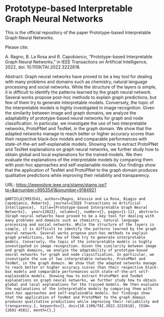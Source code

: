 # Prototype-based Interpretable Graph Neural Networks

This is the official repository of the paper Prototype-based Interpretable Graph Neural Networks.


Please cite:

A. Ragno, B. La Rosa and R. Capobianco, "Prototype-based Interpretable Graph Neural Networks," in IEEE Transactions on Artificial Intelligence, 2022, 
doi: 10.1109/TAI.2022.3222618.

Abstract: Graph neural networks have proved to be a key tool for dealing with many problems and domains such as chemistry, natural language processing and social networks. While the structure of the layers is simple, it is difficult to identify the patterns learned by the graph neural network. Several works propose post-hoc methods to explain graph predictions, but few of them try to generate interpretable models. Conversely, the topic of the interpretable models is highly investigated in image recognition. Given the similarity between image and graph domains, we analyze the adaptability of prototype-based neural networks for graph and node classification. In particular, we investigate the use of two interpretable networks, ProtoPNet and TesNet, in the graph domain. We show that the adapted networks manage to reach better or higher accuracy scores than their respective black-box models and comparable performances with state-of-the-art self-explainable models. Showing how to extract ProtoPNet and TesNet explanations on graph neural networks, we further study how to obtain global and local explanations for the trained models. We then evaluate the explanations of the interpretable models by comparing them with post-hoc approaches and self-explainable models. Our findings show that the application of TesNet and ProtoPNet to the graph domain produces qualitative predictions while improving their reliability and transparency.

URL: https://ieeexplore.ieee.org/stamp/stamp.jsp?tp=&arnumber=9953541&isnumber=9184921

`@ARTICLE{9953541,
  author={Ragno, Alessio and La Rosa, Biagio and Capobianco, Roberto},
  journal={IEEE Transactions on Artificial Intelligence}, 
  title={Prototype-based Interpretable Graph Neural Networks}, 
  year={2022},
  volume={},
  number={},
  pages={1-11},
  abstract={Graph neural networks have proved to be a key tool for dealing with many problems and domains such as chemistry, natural language processing and social networks. While the structure of the layers is simple, it is difficult to identify the patterns learned by the graph neural network. Several works propose post-hoc methods to explain graph predictions, but few of them try to generate interpretable models. Conversely, the topic of the interpretable models is highly investigated in image recognition. Given the similarity between image and graph domains, we analyze the adaptability of prototype-based neural networks for graph and node classification. In particular, we investigate the use of two interpretable networks, ProtoPNet and TesNet, in the graph domain. We show that the adapted networks manage to reach better or higher accuracy scores than their respective black-box models and comparable performances with state-of-the-art self-explainable models. Showing how to extract ProtoPNet and TesNet explanations on graph neural networks, we further study how to obtain global and local explanations for the trained models. We then evaluate the explanations of the interpretable models by comparing them with post-hoc approaches and self-explainable models. Our findings show that the application of TesNet and ProtoPNet to the graph domain produces qualitative predictions while improving their reliability and transparency.},
  keywords={},
  doi={10.1109/TAI.2022.3222618},
  ISSN={2691-4581},
  month={},}`

